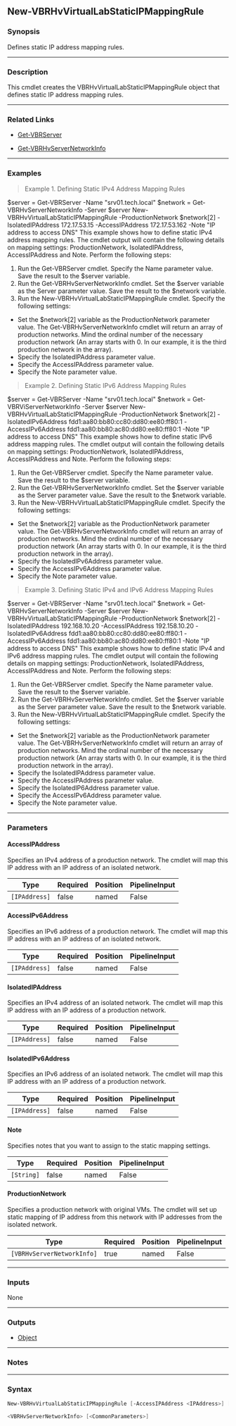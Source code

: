 New-VBRHvVirtualLabStaticIPMappingRule
--------------------------------------

### Synopsis
Defines static IP address mapping rules.

---

### Description

This cmdlet creates the VBRHvVirtualLabStaticIPMappingRule object that defines static IP address mapping rules.

---

### Related Links
* [Get-VBRServer](Get-VBRServer)

* [Get-VBRHvServerNetworkInfo](Get-VBRHvServerNetworkInfo)

---

### Examples
> Example 1. Defining Static IPv4 Address Mapping Rules

$server = Get-VBRServer -Name "srv01.tech.local"
$network = Get-VBRHvServerNetworkInfo -Server $server
New-VBRHvVirtualLabStaticIPMappingRule -ProductionNetwork $network[2] -IsolatedIPAddress 172.17.53.15 -AccessIPAddress 172.17.53.162 -Note "IP address to access DNS"
This example shows how to define static IPv4 address mapping rules.
The cmdlet output will contain the following details on mapping settings: ProductionNetwork, IsolatedIPAddress, AccessIPAddress and Note.
Perform the following steps:
1. Run the Get-VBRServer cmdlet. Specify the Name parameter value. Save the result to the $server variable.
2. Run the Get-VBRHvServerNetworkInfo cmdlet. Set the $server variable as the Server parameter value. Save the result to the $network variable.
3. Run the New-VBRHvVirtualLabStaticIPMappingRule cmdlet. Specify the following settings:
- Set the $network[2] variable as the ProductionNetwork parameter value.
The Get-VBRHvServerNetworkInfo cmdlet will return an array of production networks. Mind the ordinal number of the necessary production network (An array starts with 0. In our example, it is the third production network in the array).
- Specify the IsolatedIPAddress parameter value.
- Specify the AccessIPAddress parameter value.
- Specify the Note parameter value.
> Example 2. Defining Static IPv6 Address Mapping Rules

$server = Get-VBRServer -Name "srv01.tech.local"
$network = Get-VBRViServerNetworkInfo -Server $server
New-VBRHvVirtualLabStaticIPMappingRule -ProductionNetwork $network[2] -IsolatedIPv6Address fdd1:aa80:bb80:cc80:dd80:ee80:ff80:1 -AccessIPv6Address fdd1:aa80:bb80:ac80:dd80:ee80:ff80:1 -Note "IP address to access DNS"
This example shows how to define static IPv6 address mapping rules.
The cmdlet output will contain the following details on mapping settings: ProductionNetwork, IsolatedIPAddress, AccessIPAddress and Note.
Perform the following steps:
1. Run the Get-VBRServer cmdlet. Specify the Name parameter value. Save the result to the $server variable.
2. Run the Get-VBRHvServerNetworkInfo cmdlet. Set the $server variable as the Server parameter value. Save the result to the $network variable.
3. Run the New-VBRHvVirtualLabStaticIPMappingRule cmdlet. Specify the following settings:
- Set the $network[2] variable as the ProductionNetwork parameter value.
The Get-VBRHvServerNetworkInfo cmdlet will return an array of production networks. Mind the ordinal number of the necessary production network (An array starts with 0. In our example, it is the third production network in the array).
- Specify the IsolatedIPv6Address parameter value.
- Specify the AccessIPv6Address parameter value.
- Specify the Note parameter value.
> Example 3. Defining Static IPv4 and IPv6 Address Mapping Rules

$server = Get-VBRServer -Name "srv01.tech.local"
$network = Get-VBRHvServerNetworkInfo -Server $server
New-VBRHvVirtualLabStaticIPMappingRule -ProductionNetwork $network[2] -IsolatedIPAddress 192.168.10.20 -AccessIPAddress 192.158.10.20 -IsolatedIPv6Address fdd1:aa80:bb80:cc80:dd80:ee80:ff80:1 -AccessIPv6Address fdd1:aa80:bb80:ac80:dd80:ee80:ff80:1 -Note "IP address to access DNS"
This example shows how to define static IPv4 and IPv6 address mapping rules.
The cmdlet output will contain the following details on mapping settings: ProductionNetwork, IsolatedIPAddress, AccessIPAddress and Note.
Perform the following steps:
1. Run the Get-VBRServer cmdlet. Specify the Name parameter value. Save the result to the $server variable.
2. Run the Get-VBRHvServerNetworkInfo cmdlet. Set the $server variable as the Server parameter value. Save the result to the $network variable.
3. Run the New-VBRHvVirtualLabStaticIPMappingRule cmdlet. Specify the following settings:
- Set the $network[2] variable as the ProductionNetwork parameter value.
The Get-VBRHvServerNetworkInfo cmdlet will return an array of production networks. Mind the ordinal number of the necessary production network (An array starts with 0. In our example, it is the third production network in the array).
- Specify the IsolatedIPAddress parameter value.
- Specify the AccessIPAddress parameter value.
- Specify the IsolatedIP6Address parameter value.
- Specify the AccessIPv6Address parameter value.
- Specify the Note parameter value.

---

### Parameters
#### **AccessIPAddress**
Specifies an IPv4 address of a production network.
The cmdlet will map this IP address with an IP address of an isolated network.

|Type         |Required|Position|PipelineInput|
|-------------|--------|--------|-------------|
|`[IPAddress]`|false   |named   |False        |

#### **AccessIPv6Address**
Specifies an IPv6 address of a production network.
The cmdlet will map this IP address with an IP address of an isolated network.

|Type         |Required|Position|PipelineInput|
|-------------|--------|--------|-------------|
|`[IPAddress]`|false   |named   |False        |

#### **IsolatedIPAddress**
Specifies an IPv4 address of an isolated network.
The cmdlet will map this IP address with an IP address of a production network.

|Type         |Required|Position|PipelineInput|
|-------------|--------|--------|-------------|
|`[IPAddress]`|false   |named   |False        |

#### **IsolatedIPv6Address**
Specifies an IPv6 address of an isolated network.
The cmdlet will map this IP address with an IP address of a production network.

|Type         |Required|Position|PipelineInput|
|-------------|--------|--------|-------------|
|`[IPAddress]`|false   |named   |False        |

#### **Note**
Specifies notes that you want to assign to the static mapping settings.

|Type      |Required|Position|PipelineInput|
|----------|--------|--------|-------------|
|`[String]`|false   |named   |False        |

#### **ProductionNetwork**
Specifies a production network with original VMs. The cmdlet will set up static mapping of IP address from this network with IP addresses from the isolated network.

|Type                      |Required|Position|PipelineInput|
|--------------------------|--------|--------|-------------|
|`[VBRHvServerNetworkInfo]`|true    |named   |False        |

---

### Inputs
None

---

### Outputs
* [Object](https://learn.microsoft.com/en-us/dotnet/api/System.Object)

---

### Notes

---

### Syntax
```PowerShell
New-VBRHvVirtualLabStaticIPMappingRule [-AccessIPAddress <IPAddress>] [-AccessIPv6Address <IPAddress>] [-IsolatedIPAddress <IPAddress>] [-IsolatedIPv6Address <IPAddress>] [-Note <String>] -ProductionNetwork 
```
```PowerShell
<VBRHvServerNetworkInfo> [<CommonParameters>]
```
